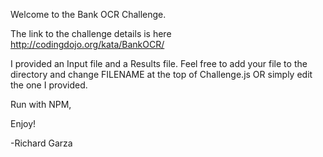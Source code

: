 Welcome to the Bank OCR Challenge.

The link to the challenge details is here http://codingdojo.org/kata/BankOCR/

I provided an Input file and a Results file. Feel free to add your file to the 
directory and change FILENAME at the top of Challenge.js OR simply edit the one
I provided. 

Run with NPM, 

Enjoy! 

-Richard Garza